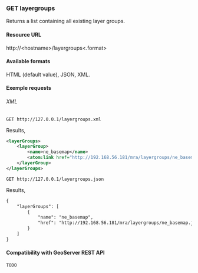 ### GET layergroups

Returns a list containing all existing layer groups.

#### Resource URL

http://\<hostname\>/layergroups\<.format\>

#### Available formats

HTML (default value), JSON, XML.

#### Exemple requests

###### XML

`GET http://127.0.0.1/layergroups.xml`

Results,

```xml
<layerGroups>
    <layerGroup>
        <name>ne_basemap</name>
        <atom:link href="http://192.168.56.181/mra/layergroups/ne_basemap.xml" rel="alternate" type="application/xml"/>
    </layerGroup>
</layerGroups>
```

`GET http://127.0.0.1/layergroups.json`

Results,

```xml
{
    "layerGroups": [
        {
            "name": "ne_basemap",
            "href": "http://192.168.56.181/mra/layergroups/ne_basemap.json"
        }
    ]
}
```

#### Compatibility with GeoServer REST API

`TODO`